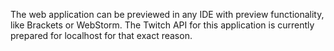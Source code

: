 The web application can be previewed in any IDE with preview functionality, like Brackets or WebStorm. The Twitch API for this application is currently prepared for localhost for that exact reason.
